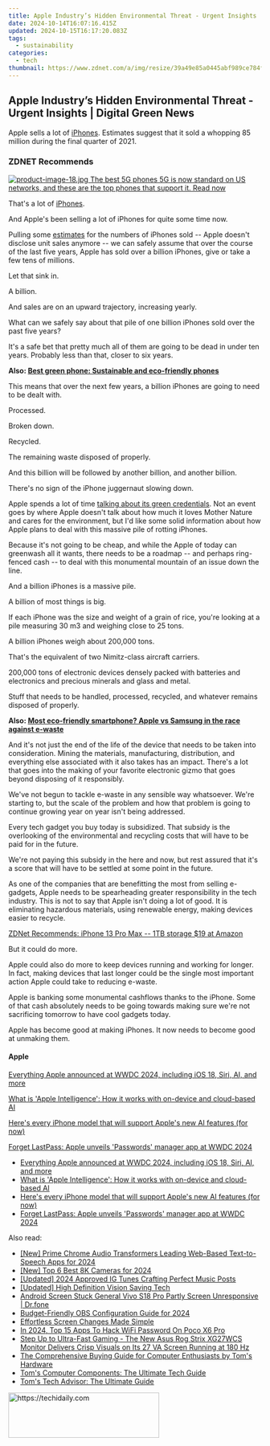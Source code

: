 ```yaml
---
title: Apple Industry’s Hidden Environmental Threat - Urgent Insights | Digital Green News
date: 2024-10-14T16:07:16.415Z
updated: 2024-10-15T16:17:20.083Z
tags:
  - sustainability
categories:
  - tech
thumbnail: https://www.zdnet.com/a/img/resize/39a49e85a0445abf989ce784f3860096c1a257eb/2022/02/17/6b1b4567-4bdd-41be-b7e6-1f6c29e72d0e/brokeniphones.jpg?width=278&height=156&fit=crop&auto=webp
---
```


## Apple Industry’s Hidden Environmental Threat - Urgent Insights | Digital Green News

Apple sells a lot of [iPhones](https://apple.sjv.io/c/159047/435031/7613?&sharedId=zdnet&u=https%3A%2F%2Fwww.apple.com%2Fiphone-13-pro%2F&subId1=zd-%5F%5FCOM%5FCLICK%5FID%5F%5F-dtp). Estimates suggest that it sold a whopping 85 million during the final quarter of 2021\. 

### **ZDNET** Recommends

[![product-image-18.jpg](https://www.zdnet.com/a/img/resize/8e2bab6108f198bc3f9f7272d88e9c789e7d442f/2020/09/01/ac36a8a5-9a47-4af0-a075-09bdf13d0f62/product-image-18.jpg?auto=webp&fit=crop&frame=1&height=238.5&width=459) The best 5G phones 5G is now standard on US networks, and these are the top phones that support it.  Read now](https://www.zdnet.com/article/best-5g-phone/)

That's a lot of [iPhones](https://apple.sjv.io/c/159047/435031/7613?&sharedId=zdnet&u=https%3A%2F%2Fwww.apple.com%2Fiphone-13%2F&subId1=zd-%5F%5FCOM%5FCLICK%5FID%5F%5F-dtp).

And Apple's been selling a lot of iPhones for quite some time now.

Pulling some [estimates](https://www.statista.com/statistics/299153/apple-smartphone-shipments-worldwide/) for the numbers of iPhones sold -- Apple doesn't disclose unit sales anymore -- we can safely assume that over the course of the last five years, Apple has sold over a billion iPhones, give or take a few tens of millions.

Let that sink in.

A billion.

And sales are on an upward trajectory, increasing yearly. 

What can we safely say about that pile of one billion iPhones sold over the past five years?

It's a safe bet that pretty much all of them are going to be dead in under ten years. Probably less than that, closer to six years.

**Also: [Best green phone: Sustainable and eco-friendly phones](https://www.zdnet.com/article/best-green-phone/)**

This means that over the next few years, a billion iPhones are going to need to be dealt with. 

Processed.

Broken down.

Recycled.

The remaining waste disposed of properly.

And this billion will be followed by another billion, and another billion.

There's no sign of the iPhone juggernaut slowing down.

Apple spends a lot of time [talking about its green credentials](https://www.zdnet.com/article/apple-should-stop-using-the-environment-as-a-sales-tactic-and-start-caring-for-the-planet/). Not an event goes by where Apple doesn't talk about how much it loves Mother Nature and cares for the environment, but I'd like some solid information about how Apple plans to deal with this massive pile of rotting iPhones.

Because it's not going to be cheap, and while the Apple of today can greenwash all it wants, there needs to be a roadmap -- and perhaps ring-fenced cash -- to deal with this monumental mountain of an issue down the line.

And a billion iPhones is a massive pile. 

A billion of most things is big. 

If each iPhone was the size and weight of a grain of rice, you're looking at a pile measuring 30 m3 and weighing close to 25 tons.

A billion iPhones weigh about 200,000 tons.

That's the equivalent of two Nimitz-class aircraft carriers.

200,000 tons of electronic devices densely packed with batteries and electronics and precious minerals and glass and metal.

Stuff that needs to be handled, processed, recycled, and whatever remains disposed of properly.

**Also: [Most eco-friendly smartphone? Apple vs Samsung in the race against e-waste](https://www.zdnet.com/article/most-eco-friendly-smartphone-apple-vs-samsung-in-the-race-against-e-waste/)**

And it's not just the end of the life of the device that needs to be taken into consideration. Mining the materials, manufacturing, distribution, and everything else associated with it also takes has an impact. There's a lot that goes into the making of your favorite electronic gizmo that goes beyond disposing of it responsibly.

We've not begun to tackle e-waste in any sensible way whatsoever. We're starting to, but the scale of the problem and how that problem is going to continue growing year on year isn't being addressed.

Every tech gadget you buy today is subsidized. That subsidy is the overlooking of the environmental and recycling costs that will have to be paid for in the future. 

We're not paying this subsidy in the here and now, but rest assured that it's a score that will have to be settled at some point in the future. 

As one of the companies that are benefitting the most from selling e-gadgets, Apple needs to be spearheading greater responsibility in the tech industry. This is not to say that Apple isn't doing a lot of good. It is eliminating hazardous materials, using renewable energy, making devices easier to recycle.

[ZDNet Recommends: iPhone 13 Pro Max -- 1TB storage $19 at Amazon](https://buy.geni.us/Proxy.ashx?TSID=368250&GR%5FURL=https%3A%2F%2Fwww.amazon.com%2Fdp%2FB0B7R8F725%2Fref%3Dasc%5Fdf%5FB0B7R8F7251724670000000%3Fcreative%3D395261%26creativeASIN%3DB0B7R8F725%26linkCode%3Dasn%26tag%3Dzd-buy-button-20%26ascsubtag%3D%5F%5FCOM%5FCLICK%5FID%5F%5F%7C0ed7ddc2-8138-4bc2-9a20-4920ebb42770%7Cdtp&dtb=1)

But it could do more.

Apple could also do more to keep devices running and working for longer. In fact, making devices that last longer could be the single most important action Apple could take to reducing e-waste. 

Apple is banking some monumental cashflows thanks to the iPhone. Some of that cash absolutely needs to be going towards making sure we're not sacrificing tomorrow to have cool gadgets today.

Apple has become good at making iPhones. It now needs to become good at unmaking them.

#### Apple

[Everything Apple announced at WWDC 2024, including iOS 18, Siri, AI, and more](https://www.zdnet.com/article/every-new-feature-apple-unveiled-for-iphone-ipad-mac-and-more-this-fall-including-ai/ "Everything Apple announced at WWDC 2024, including iOS 18, Siri, AI, and more")

[What is 'Apple Intelligence': How it works with on-device and cloud-based AI](https://www.zdnet.com/article/what-is-apple-intelligence-everything-to-know-about-ai-features-coming-to-iphones-macs-and-ipads/ "What is 'Apple Intelligence': How it works with on-device and cloud-based AI")

[Here's every iPhone model that will support Apple's new AI features (for now)](https://www.zdnet.com/article/ios-18-1-update-every-iphone-model-that-will-support-apples-new-ai-features-for-now/ "Here's every iPhone model that will support Apple's new AI features (for now)")

[Forget LastPass: Apple unveils 'Passwords' manager app at WWDC 2024](https://www.zdnet.com/article/forget-lastpass-apple-unveils-passwords-manager-app-at-wwdc-2024/ "Forget LastPass: Apple unveils 'Passwords' manager app at WWDC 2024")

* [Everything Apple announced at WWDC 2024, including iOS 18, Siri, AI, and more](https://www.zdnet.com/article/every-new-feature-apple-unveiled-for-iphone-ipad-mac-and-more-this-fall-including-ai/ "Everything Apple announced at WWDC 2024, including iOS 18, Siri, AI, and more")
* [What is 'Apple Intelligence': How it works with on-device and cloud-based AI](https://www.zdnet.com/article/what-is-apple-intelligence-everything-to-know-about-ai-features-coming-to-iphones-macs-and-ipads/ "What is 'Apple Intelligence': How it works with on-device and cloud-based AI")
* [Here's every iPhone model that will support Apple's new AI features (for now)](https://www.zdnet.com/article/ios-18-1-update-every-iphone-model-that-will-support-apples-new-ai-features-for-now/ "Here's every iPhone model that will support Apple's new AI features (for now)")
* [Forget LastPass: Apple unveils 'Passwords' manager app at WWDC 2024](https://www.zdnet.com/article/forget-lastpass-apple-unveils-passwords-manager-app-at-wwdc-2024/ "Forget LastPass: Apple unveils 'Passwords' manager app at WWDC 2024")

<ins class="adsbygoogle"
     style="display:block"
     data-ad-format="autorelaxed"
     data-ad-client="ca-pub-7571918770474297"
     data-ad-slot="1223367746"></ins>

<ins class="adsbygoogle"
     style="display:block"
     data-ad-client="ca-pub-7571918770474297"
     data-ad-slot="8358498916"
     data-ad-format="auto"
     data-full-width-responsive="true"></ins>

<span class="atpl-alsoreadstyle">Also read:</span>
<div><ul>
<li><a href="https://fox-http.techidaily.com/new-prime-chrome-audio-transformers-leading-web-based-text-to-speech-apps-for-2024/"><u>[New] Prime Chrome Audio Transformers Leading Web-Based Text-to-Speech Apps for 2024</u></a></li>
<li><a href="https://article-knowledge.techidaily.com/new-top-6-best-8k-cameras-for-2024/"><u>[New] Top 6 Best 8K Cameras for 2024</u></a></li>
<li><a href="https://instagram-videos.techidaily.com/updated-2024-approved-ig-tunes-crafting-perfect-music-posts/"><u>[Updated] 2024 Approved IG Tunes Crafting Perfect Music Posts</u></a></li>
<li><a href="https://screen-mirroring-recording.techidaily.com/updated-high-definition-vision-saving-tech/"><u>[Updated] High Definition Vision Saving Tech</u></a></li>
<li><a href="https://howto.techidaily.com/android-screen-stuck-general-vivo-s18-pro-partly-screen-unresponsive-drfone-by-drfone-fix-android-problems-fix-android-problems/"><u>Android Screen Stuck General Vivo S18 Pro Partly Screen Unresponsive | Dr.fone</u></a></li>
<li><a href="https://screen-capture.techidaily.com/budget-friendly-obs-configuration-guide-for-2024/"><u>Budget-Friendly OBS Configuration Guide for 2024</u></a></li>
<li><a href="https://screen-mirroring-recording.techidaily.com/effortless-screen-changes-made-simple/"><u>Effortless Screen Changes Made Simple</u></a></li>
<li><a href="https://easy-unlock-android.techidaily.com/in-2024-top-15-apps-to-hack-wifi-password-on-poco-x6-pro-by-drfone-android/"><u>In 2024, Top 15 Apps To Hack WiFi Password On Poco X6 Pro</u></a></li>
<li><a href="https://hardware-reviews.techidaily.com/step-up-to-ultra-fast-gaming-the-new-asus-rog-strix-xg27wcs-monitor-delivers-crisp-visuals-on-its-27-va-screen-running-at-180-hz/"><u>Step Up to Ultra-Fast Gaming - The New Asus Rog Strix XG27WCS Monitor Delivers Crisp Visuals on Its 27 VA Screen Running at 180 Hz</u></a></li>
<li><a href="https://hardware-reviews.techidaily.com/the-comprehensive-buying-guide-for-computer-enthusiasts-by-toms-hardware/"><u>The Comprehensive Buying Guide for Computer Enthusiasts by Tom's Hardware</u></a></li>
<li><a href="https://hardware-reviews.techidaily.com/toms-computer-components-the-ultimate-tech-guide/"><u>Tom's Computer Components: The Ultimate Tech Guide</u></a></li>
<li><a href="https://hardware-reviews.techidaily.com/toms-tech-advisor-the-ultimate-guide/"><u>Tom's Tech Advisor: The Ultimate Guide</u></a></li>
</ul></div>

<!-- affiliate ads begin -->
<a href="https://aligracehair.sjv.io/c/5597632/1972665/19272" target="_top" id="1972665">
  <img src="//a.impactradius-go.com/display-ad/19272-1972665" border="0" alt="https://techidaily.com" width="300" height="90"/>
</a>
<img height="0" width="0" src="https://aligracehair.sjv.io/i/5597632/1972665/19272" style="position:absolute;visibility:hidden;" border="0" />
<!-- affiliate ads end -->

